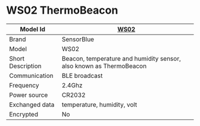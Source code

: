 # WS02 ThermoBeacon

|Model Id|[WS02](https://github.com/theengs/decoder/blob/development/src/devices/WS02_json.h)|
|-|-|
|Brand|SensorBlue|
|Model|WS02|
|Short Description|Beacon, temperature and humidity sensor, also known as ThermoBeacon|
|Communication|BLE broadcast|
|Frequency|2.4Ghz|
|Power source|CR2032|
|Exchanged data|temperature, humidity, volt|
|Encrypted|No|
